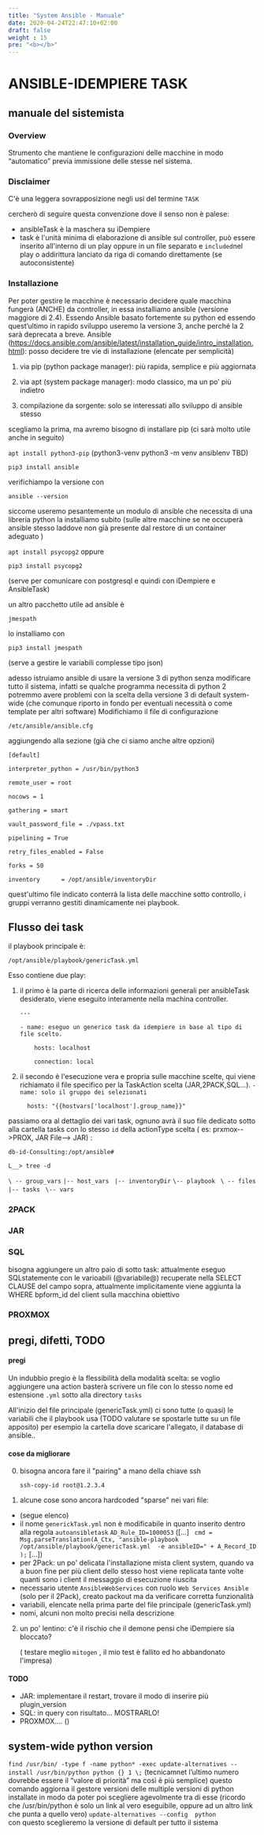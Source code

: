 ```yaml
---
title: "System Ansible - Manuale"
date: 2020-04-24T22:47:10+02:00
draft: false
weight : 15
pre: "<b></b>"
--- 
```

#  ANSIBLE-IDEMPIERE TASK
## manuale del sistemista
### Overview
Strumento che mantiene le configurazioni delle macchine in modo “automatico” previa immissione delle stesse nel sistema.

### Disclaimer

C'è una leggera sovrapposizione negli usi del termine `TASK`

cercherò di seguire questa convenzione dove il senso non è palese:

- ansibleTask è la maschera su iDempiere 
- task è l'unità minima di elaborazione di ansible sul controller, può essere inserito all'interno di un play oppure in un file separato e `included`nel play o addirittura lanciato da riga di comando direttamente (se autoconsistente)

### Installazione
Per poter gestire le macchine è necessario decidere quale macchina fungerà (ANCHE) da controller, in essa installiamo ansible (versione maggiore di 2.4).
Essendo Ansible basato fortemente su python ed essendo quest’ultimo in rapido sviluppo useremo la versione 3, anche perché la 2 sarà deprecata a breve.
Ansible (https://docs.ansible.com/ansible/latest/installation_guide/intro_installation.html):
posso decidere tre vie di installazione (elencate per semplicità)

1. via pip (python package manager): più rapida, semplice e più aggiornata

2. via apt (system package manager): modo classico, ma un po’ più indietro

3. compilazione da sorgente: solo se interessati allo sviluppo di ansible stesso

scegliamo la prima, ma avremo bisogno di installare pip (ci sarà molto utile anche in seguito)

  `apt install python3-pip`    (python3-venv python3 -m venv ansiblenv  TBD)

  `pip3 install ansible`

verifichiampo la versione con 

  `ansible --version`

siccome useremo pesantemente un modulo di ansible che necessita di una libreria python la installiamo subito (sulle altre macchine se ne occuperà ansible stesso laddove non già presente dal restore di un container adeguato )

  `apt install psycopg2` oppure 

`pip3 install psycopg2`

  (serve per comunicare con postgresql e quindi con iDempiere e AnsibleTask)

un altro pacchetto utile ad ansible è

`jmespath`

lo installiamo con 

`pip3 install jmespath`

(serve a gestire le variabili complesse tipo json)

adesso istruiamo ansible di usare la versione 3 di python senza modificare tutto il sistema, infatti se qualche programma necessita di python 2 potremmo avere problemi con la scelta della versione 3 di default system-wide (che comunque riporto in fondo per eventuali necessità o come template per altri software)
Modifichiamo il file di configurazione

 `/etc/ansible/ansible.cfg`

aggiungendo alla sezione (già che ci siamo anche altre opzioni)

 `[default]`

  `interpreter_python = /usr/bin/python3`

  `remote_user = root`

  `nocows = 1`

  `gathering = smart`

  `vault_password_file = ./vpass.txt`

  `pipelining = True`

  `retry_files_enabled = False`

  `forks = 50`

  `inventory      = /opt/ansible/inventoryDir`

quest'ultimo file indicato conterrà la lista delle macchine sotto controllo, i gruppi verranno gestiti dinamicamente nei playbook.

## Flusso dei task

il playbook principale è:

`/opt/ansible/playbook/genericTask.yml`

Esso contiene due play: 

1. il primo è la parte di ricerca delle informazioni generali per ansibleTask desiderato,
   viene eseguito interamente nella machina controller.
   
   `---`
   
   `- name: eseguo un generico task da idempiere in base al tipo di file scelto.`
   
   `	hosts: localhost`
   
   `	connection: local`
   
2. il secondo è l'esecuzione vera e propria sulle macchine scelte, qui viene richiamato il file specifico per la TaskAction scelta (JAR,2PACK,SQL...).
   `- name: solo il gruppo dei selezionati`

   `  hosts: "{{hostvars['localhost'].group_name}}"`



passiamo ora al dettaglio dei vari task, ognuno avrà il suo file dedicato sotto alla cartella tasks con lo stesso `id` della actionType scelta ( es: prxmox-->PROX, JAR File--> JAR) :

`db-id-Consulting:/opt/ansible# `

 `
L__> tree -d `

`\ -- group_vars`
 `|-- host_vars `
 `|-- inventoryDir`
 `\-- playbook `
          `\ -- files`
           `|-- tasks `
           `\-- vars`





### 2PACK



### JAR



### SQL

bisogna aggiungere un altro paio di sotto task: 
attualmente eseguo  SQLstatemente con le varioabili (@variabile@) recuperate nella SELECT CLAUSE del campo sopra, attualmente implicitamente viene aggiunta la WHERE bpform_id del client sulla macchina obiettivo

### PROXMOX





## pregi, difetti, TODO

#### pregi

Un indubbio pregio è la flessibilità della modalità scelta:
se voglio aggiungere una action basterà scrivere un file con lo stesso nome ed estensione `.yml` sotto alla directory `tasks` 

All'inizio del file principale (genericTask.yml) ci sono tutte (o quasi) le variabili che il playbook usa (TODO valutare se spostarle tutte su un file apposito) per esempio la cartella dove scaricare l'allegato, il database di ansible..

#### cose da migliorare 

0. bisogna ancora fare il "pairing" a mano della chiave ssh 

   `ssh-copy-id root@1.2.3.4`

1. alcune cose sono ancora hardcoded "sparse" nei vari file:

- (segue elenco)
- il nome `generickTask.yml`  non è modificabile in quanto inserito dentro alla regola  `autoansibletask`  `AD_Rule_ID=1000053` ([...]      ` cmd = Msg.parseTranslation(A_Ctx, "ansible-playbook  /opt/ansible/playbook/genericTask.yml  -e ansibleID=" + A_Record_ID  );` [...])
- per 2Pack: un po' delicata l'installazione mista client system, quando va a buon fine per più client dello stesso host viene replicata tante volte quanti sono i client il messaggio di esecuzione riuscita
- necessario utente `AnsibleWebServices` con ruolo `Web Services Ansible` (solo per il 2Pack), creato packout ma da verificare corretta funzionalità
- variabili, elencate nella prima parte del file principale (genericTask.yml)
- nomi, alcuni non molto precisi nella descrizione

2. un po' lentino: c'è il rischio che il demone pensi che iDempiere sia bloccato?

    ( testare meglio `mitogen` , il mio test è fallito ed ho abbandonato l'impresa)

#### TODO

- JAR: implementare il restart, trovare il modo di inserire più plugin_version
- SQL: in query con risultato... MOSTRARLO!
- PROXMOX....  ()









## system-wide python version

`find /usr/bin/ -type f -name python* -exec update-alternatives --install /usr/bin/python python {} 1 \;`
(tecnicamnet l’ultimo numero dovrebbe essere il “valore di priorità” ma così è più semplice)
questo comando aggiorna il gestore versioni delle multiple versioni di python installate in modo da poter poi scegliere agevolmente tra di esse (ricordo che /usr/bin/python è solo un link al vero eseguibile, oppure ad un altro link che punta a quello vero)
`update-alternatives --config  python`  
con questo sceglieremo la versione di default per tutto il sistema
